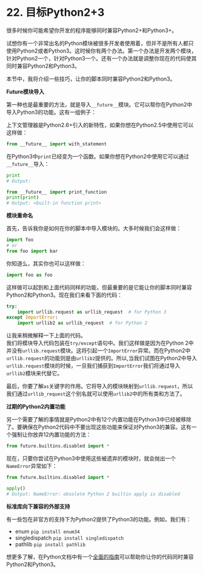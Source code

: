 # 22. 目标Python2+3

很多时候你可能希望你开发的程序能够同时兼容Python2+和Python3+。

试想你有一个非常出名的Python模块被很多开发者使用着，但并不是所有人都只使用Python2或者Python3。这时候你有两个办法。第一个办法是开发两个模块，针对Python2一个，针对Python3一个。还有一个办法就是调整你现在的代码使其同时兼容Python2和Python3。

本节中，我将介绍一些技巧，让你的脚本同时兼容Python2和Python3。

**Future模块导入**

第一种也是最重要的方法，就是导入```__future__```模块。它可以帮你在Python2中导入Python3的功能。这有一组例子：

上下文管理器是Python2.6+引入的新特性，如果你想在Python2.5中使用它可以这样做：
```python
from __future__ import with_statement

```

在Python3中```print```已经变为一个函数。如果你想在Python2中使用它可以通过```__future__```导入：

```python
print
# Output:

from __future__ import print_function
print(print)
# Output: <built-in function print>
```

**模块重命名**

首先，告诉我你是如何在你的脚本中导入模块的。大多时候我们会这样做：

```python
import foo 
# or
from foo import bar
```

你知道么，其实你也可以这样做：

```python
import foo as foo
```

这样做可以起到和上面代码同样的功能，但最重要的是它能让你的脚本同时兼容Python2和Python3。现在我们来看下面的代码：

```python
try:
    import urllib.request as urllib_request  # for Python 3
except ImportError:
    import urllib2 as urllib_request  # for Python 2

```

让我来稍微解释一下上面的代码。  
我们将模块导入代码包装在```try/except```语句中。我们这样做是因为在Python 2中并没有```urllib.request```模块。这将引起一个```ImportError```异常。而在Python2中```urllib.request```的功能则是由```urllib2```提供的。所以,当我们试图在Python2中导入```urllib.request```模块的时候，一旦我们捕获到```ImportError```我们将通过导入```urllib2```模块来代替它。

最后，你要了解```as```关键字的作用。它将导入的模块映射到```urllib.request```，所以我们通过```urllib_request```这个别名就可以使用```urllib2```中的所有类和方法了。

**过期的Python2内置功能**

另一个需要了解的事情就是Python2中有12个内置功能在Python3中已经被移除了。要确保在Python2代码中不要出现这些功能来保证对Python3的兼容。这有一个强制让你放弃12内置功能的方法：

```python
from future.builtins.disabled import *

```

现在，只要你尝试在Python3中使用这些被遗弃的模块时，就会抛出一个```NameError```异常如下：

```python
from future.builtins.disabled import *

apply()
# Output: NameError: obsolete Python 2 builtin apply is disabled

```

**标准库向下兼容的外部支持**

有一些包在非官方的支持下为Python2提供了Python3的功能。例如，我们有：

* enum ```pip install enum34```
* singledispatch ```pip install singledispatch```
* pathlib ```pip install pathlib```

想更多了解，在Python文档中有一个[全面的指南](https://docs.python.org/3/howto/pyporting.html)可以帮助你让你的代码同时兼容Python2和Python3。
